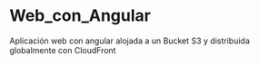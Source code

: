 # Web_con_Angular
Aplicación web con angular alojada a un Bucket S3 y distribuida globalmente con CloudFront
